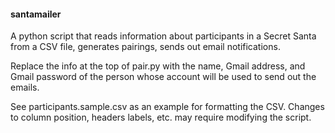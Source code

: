 #### santamailer
A python script that reads information about participants in a Secret Santa from a CSV file, generates pairings, sends out email notifications.

Replace the info at the top of pair.py with the name, Gmail address, and Gmail password of the person whose account will be used to send out the emails.

See participants.sample.csv as an example for formatting the CSV. Changes to column position, headers labels, etc. may require modifying the script.


